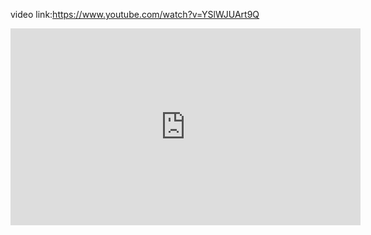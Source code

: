 video link:https://www.youtube.com/watch?v=YSlWJUArt9Q
<iframe width="560" height="315" src="https://www.youtube.com/embed/YSlWJUArt9Q" frameborder="0" allowfullscreen></iframe>
